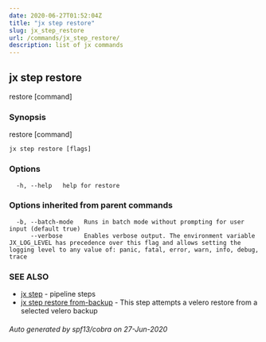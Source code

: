 ```yaml
---
date: 2020-06-27T01:52:04Z
title: "jx step restore"
slug: jx_step_restore
url: /commands/jx_step_restore/
description: list of jx commands
---
```

## jx step restore

restore [command]

### Synopsis

restore [command]

```
jx step restore [flags]
```

### Options

```
  -h, --help   help for restore
```

### Options inherited from parent commands

```
  -b, --batch-mode   Runs in batch mode without prompting for user input (default true)
      --verbose      Enables verbose output. The environment variable JX_LOG_LEVEL has precedence over this flag and allows setting the logging level to any value of: panic, fatal, error, warn, info, debug, trace
```

### SEE ALSO

* [jx step](/commands/jx_step/)	 - pipeline steps
* [jx step restore from-backup](/commands/jx_step_restore_from-backup/)	 - This step attempts a velero restore from a selected velero backup

###### Auto generated by spf13/cobra on 27-Jun-2020
